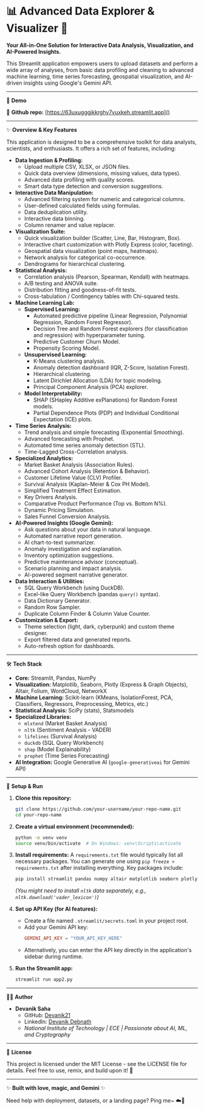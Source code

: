 # 📊 Advanced Data Explorer & Visualizer 🔮

**Your All-in-One Solution for Interactive Data Analysis, Visualization, and AI-Powered Insights.**

This Streamlit application empowers users to upload datasets and perform a wide array of analyses, from basic data profiling and cleaning to advanced machine learning, time series forecasting, geospatial visualization, and AI-driven insights using Google's Gemini API.

---

🧪 **Demo**

🚀 **Github repo:** [https://63uxugggjkkrghy7vuxkeh.streamlit.app]()



---

✨ **Overview & Key Features**

This application is designed to be a comprehensive toolkit for data analysts, scientists, and enthusiasts. It offers a rich set of features, including:

*   **Data Ingestion & Profiling:**
    *   Upload multiple CSV, XLSX, or JSON files.
    *   Quick data overview (dimensions, missing values, data types).
    *   Advanced data profiling with quality scores.
    *   Smart data type detection and conversion suggestions.
*   **Interactive Data Manipulation:**
    *   Advanced filtering system for numeric and categorical columns.
    *   User-defined calculated fields using formulas.
    *   Data deduplication utility.
    *   Interactive data binning.
    *   Column renamer and value replacer.
*   **Visualization Suite:**
    *   Quick visualization builder (Scatter, Line, Bar, Histogram, Box).
    *   Interactive chart customization with Plotly Express (color, faceting).
    *   Geospatial data visualization (point maps, heatmaps).
    *   Network analysis for categorical co-occurrence.
    *   Dendrograms for hierarchical clustering.
*   **Statistical Analysis:**
    *   Correlation analysis (Pearson, Spearman, Kendall) with heatmaps.
    *   A/B testing and ANOVA suite.
    *   Distribution fitting and goodness-of-fit tests.
    *   Cross-tabulation / Contingency tables with Chi-squared tests.
*   **Machine Learning Lab:**
    *   **Supervised Learning:**
        *   Automated predictive pipeline (Linear Regression, Polynomial Regression, Random Forest Regressor).
        *   Decision Tree and Random Forest explorers (for classification and regression) with hyperparameter tuning.
        *   Predictive Customer Churn Model.
        *   Propensity Scoring Model.
    *   **Unsupervised Learning:**
        *   K-Means clustering analysis.
        *   Anomaly detection dashboard (IQR, Z-Score, Isolation Forest).
        *   Hierarchical clustering.
        *   Latent Dirichlet Allocation (LDA) for topic modeling.
        *   Principal Component Analysis (PCA) explorer.
    *   **Model Interpretability:**
        *   SHAP (SHapley Additive exPlanations) for Random Forest models.
        *   Partial Dependence Plots (PDP) and Individual Conditional Expectation (ICE) plots.
*   **Time Series Analysis:**
    *   Trend analysis and simple forecasting (Exponential Smoothing).
    *   Advanced forecasting with Prophet.
    *   Automated time series anomaly detection (STL).
    *   Time-Lagged Cross-Correlation analysis.
*   **Specialized Analytics:**
    *   Market Basket Analysis (Association Rules).
    *   Advanced Cohort Analysis (Retention & Behavior).
    *   Customer Lifetime Value (CLV) Profiler.
    *   Survival Analysis (Kaplan-Meier & Cox PH Model).
    *   Simplified Treatment Effect Estimation.
    *   Key Drivers Analysis.
    *   Comparative Product Performance (Top vs. Bottom N%).
    *   Dynamic Pricing Simulation.
    *   Sales Funnel Conversion Analysis.
*   **AI-Powered Insights (Google Gemini):**
    *   Ask questions about your data in natural language.
    *   Automated narrative report generation.
    *   AI chart-to-text summarizer.
    *   Anomaly investigation and explanation.
    *   Inventory optimization suggestions.
    *   Predictive maintenance advisor (conceptual).
    *   Scenario planning and impact analysis.
    *   AI-powered segment narrative generator.
*   **Data Interaction & Utilities:**
    *   SQL Query Workbench (using DuckDB).
    *   Excel-like Query Workbench (pandas `query()` syntax).
    *   Data Dictionary Generator.
    *   Random Row Sampler.
    *   Duplicate Column Finder & Column Value Counter.
*   **Customization & Export:**
    *   Theme selection (light, dark, cyberpunk) and custom theme designer.
    *   Export filtered data and generated reports.
    *   Auto-refresh option for dashboards.

---

🛠️ **Tech Stack**

*   **Core:** Streamlit, Pandas, NumPy
*   **Visualization:** Matplotlib, Seaborn, Plotly (Express & Graph Objects), Altair, Folium, WordCloud, NetworkX
*   **Machine Learning:** Scikit-learn (KMeans, IsolationForest, PCA, Classifiers, Regressors, Preprocessing, Metrics, etc.)
*   **Statistical Analysis:** SciPy (stats), Statsmodels
*   **Specialized Libraries:**
    *   `mlxtend` (Market Basket Analysis)
    *   `nltk` (Sentiment Analysis - VADER)
    *   `lifelines` (Survival Analysis)
    *   `duckdb` (SQL Query Workbench)
    *   `shap` (Model Explainability)
    *   `prophet` (Time Series Forecasting)
*   **AI Integration:** Google Generative AI (`google-generativeai` for Gemini API)

---

🧠 **Setup & Run**

1.  **Clone this repository:**
    ```bash
    git clone https://github.com/your-username/your-repo-name.git
    cd your-repo-name
    ```

2.  **Create a virtual environment (recommended):**
    ```bash
    python -m venv venv
    source venv/bin/activate  # On Windows: venv\Scripts\activate
    ```

3.  **Install requirements:**
    A `requirements.txt` file would typically list all necessary packages. You can generate one using `pip freeze > requirements.txt` after installing everything. Key packages include:
    ```bash
    pip install streamlit pandas numpy altair matplotlib seaborn plotly scikit-learn folium google-generativeai scipy statsmodels mlxtend nltk networkx wordcloud lifelines duckdb shap prophet
    ```
    *(You might need to install `nltk` data separately, e.g., `nltk.download('vader_lexicon')`)*

4.  **Set up API Key (for AI features):**
    *   Create a file named `.streamlit/secrets.toml` in your project root.
    *   Add your Gemini API key:
        ```toml
        GEMINI_API_KEY = "YOUR_API_KEY_HERE"
        ```
    *   Alternatively, you can enter the API key directly in the application's sidebar during runtime.

5.  **Run the Streamlit app:**
    ```bash
    streamlit run app2.py
    ```

---

👨‍💻 **Author**

*   **Devanik Saha**
    *   GitHub: [Devanik21](https://github.com/Devanik21)
    *   LinkedIn: [Devanik Debnath](https://www.linkedin.com/in/devanik/)
    *   *National Institute of Technology | ECE | Passionate about AI, ML, and Cryptography*

---

📜 **License**

This project is licensed under the MIT License - see the LICENSE file for details. Feel free to use, remix, and build upon it! 💖

---

✨ **Built with love, magic, and Gemini** ✨

Need help with deployment, datasets, or a landing page? Ping me~ ☁️🌈
